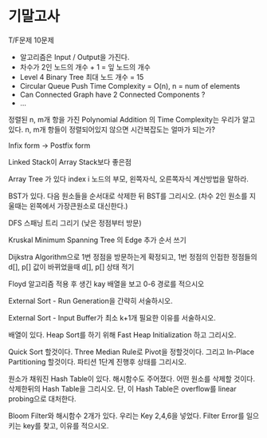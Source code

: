 # 기말고사

T/F문제 10문제
- 알고리즘은 Input / Output을 가진다.
- 차수가 2인 노드의 개수 + 1 = 잎 노드의 개수
- Level 4 Binary Tree 최대 노드 개수 = 15
- Circular Queue Push Time Complexity = O(n), n = num of elements
- Can Connected Graph have 2 Connected Components ?
- ... 

정렬된 n, m개 항을 가진 Polynomial Addition 의 Time Complexity는 우리가 알고있다. n, m개 항들이 정렬되어있지 않으면 시간복잡도는 얼마가 되는가?

Infix form -> Postfix form

Linked Stack이 Array Stack보다 좋은점

Array Tree 가 있다 index i 노드의 부모, 왼쪽자식, 오른쪽자식 계산방법을 말하라.

BST가 있다. 다음 원소들을 순서대로 삭제한 뒤 BST를 그리시오. (차수 2인 원소를 지울때는 왼쪽에서 가장큰원소로 대신한다.)

DFS 스패닝 트리 그리기 (낮은 정점부터 방문)

Kruskal Minimum Spanning Tree 의 Edge 추가 순서 쓰기

Dijkstra Algorithm으로 1번 정점을 방문하는게 확정되고, 1번 정점의 인접한 정점들의 d[], p[] 값이 바뀌었을때 d[], p[] 상태 적기

Floyd 알고리즘 적용 후 생긴 kay 배열을 보고 0-6 경로를 적으시오

External Sort - Run Generation을 간략히 서술하시오.

External Sort - Input Buffer가 최소 k+1개 필요한 이유를 서술하시오.

배열이 있다. Heap Sort를 하기 위해 Fast Heap Initialization 하고 그리시오.

Quick Sort 할것이다. Three Median Rule로 Pivot을 정할것이다. 그리고 In-Place Partitioning 할것이다. 파티션 1단계 진행후 상태를 그리시오.

원소가 채워진 Hash Table이 있다. 해시함수도 주어졌다. 어떤 원소를 삭제할 것이다. 삭제한뒤의 Hash Table을 그리시오. 단, 이 Hash Table은 overflow를 linear probing으로 대처한다.

Bloom Filter와 해시함수 2개가 있다. 우리는 Key 2,4,6을 넣었다. Filter Error를 일으키는 key를 찾고, 이유를 적으시오.